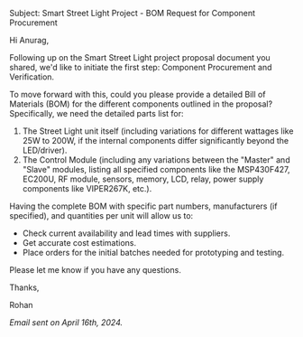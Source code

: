 Subject: Smart Street Light Project - BOM Request for Component Procurement

Hi Anurag,

Following up on the Smart Street Light project proposal document you shared, we'd like to initiate the first step: Component Procurement and Verification.

To move forward with this, could you please provide a detailed Bill of Materials (BOM) for the different components outlined in the proposal? Specifically, we need the detailed parts list for:

1.  The Street Light unit itself (including variations for different wattages like 25W to 200W, if the internal components differ significantly beyond the LED/driver).
2.  The Control Module (including any variations between the "Master" and "Slave" modules, listing all specified components like the MSP430F427, EC200U, RF module, sensors, memory, LCD, relay, power supply components like VIPER267K, etc.).

Having the complete BOM with specific part numbers, manufacturers (if specified), and quantities per unit will allow us to:

*   Check current availability and lead times with suppliers.
*   Get accurate cost estimations.
*   Place orders for the initial batches needed for prototyping and testing.

Please let me know if you have any questions.

Thanks,

Rohan

*Email sent on April 16th, 2024.*